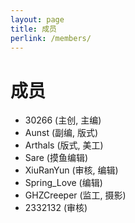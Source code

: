 ```yaml
---
layout: page
title: 成员
perlink: /members/
---
```


# 成员
* 30266 (主创, 主编)
* Aunst (副编, 版式)
* Arthals (版式, 美工)
* Sare (摸鱼编辑)
* XiuRanYun (审核, 编辑)
* Spring_Love (编辑)
* GHZCreeper (监工, 摄影)
* 2332132 (审核)